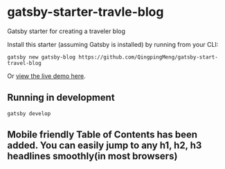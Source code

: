 # gatsby-starter-travle-blog
Gatsby starter for creating a traveler blog

Install this starter (assuming Gatsby is installed) by running from your CLI:

`gatsby new gatsby-blog https://github.com/QingpingMeng/gatsby-start-travel-blog`

Or [view the live demo here](https://traveler-blog.netlify.com/).

## Running in development
`gatsby develop`

## Mobile friendly Table of Contents has been added. You can easily jump to any h1, h2, h3 headlines smoothly(in most browsers)
